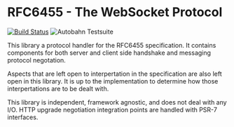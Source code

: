 # RFC6455 - The WebSocket Protocol

[![Build Status](https://travis-ci.org/ratchetphp/RFC6455.svg?branch=master)](https://travis-ci.org/ratchetphp/RFC6455)
![Autobahn Testsuite](https://img.shields.io/badge/Autobahn-passing-brightgreen.svg)

This library a protocol handler for the RFC6455 specification.
It contains components for both server and client side handshake and messaging protocol negotation.

Aspects that are left open to interpertation in the specification are also left open in this library.
It is up to the implementation to determine how those interpertations are to be dealt with.

This library is independent, framework agnostic, and does not deal with any I/O.
HTTP upgrade negotiation integration points are handled with PSR-7 interfaces.
